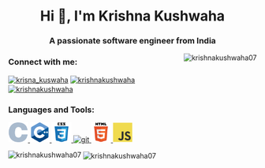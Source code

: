 <h1 align="center">Hi 👋, I'm Krishna Kushwaha</h1>
<h3 align="center">A passionate software engineer from India</h3>
<img src="https://miro.medium.com/v2/resize:fit:1272/1*ZSVmWGcc1weENb0ShawWxw.gif" alt="krishnakushwaha07" align="right" height="200"/>

<h3 align="left">Connect with me:</h3>
<p align="left">
<a href="https://twitter.com/krisna_kuswaha" target="blank"><img align="center" src="https://raw.githubusercontent.com/rahuldkjain/github-profile-readme-generator/master/src/images/icons/Social/twitter.svg" alt="krisna_kuswaha" height="30" width="40" /></a>
<a href="https://linkedin.com/in/krishnakushwaha" target="blank"><img align="center" src="https://raw.githubusercontent.com/rahuldkjain/github-profile-readme-generator/master/src/images/icons/Social/linked-in-alt.svg" alt="krishnakushwaha" height="30" width="40" /></a>
<a href="https://www.leetcode.com/krishnakushwaha" target="blank"><img align="center" src="https://raw.githubusercontent.com/rahuldkjain/github-profile-readme-generator/master/src/images/icons/Social/leet-code.svg" alt="krishnakushwaha" height="30" width="40" /></a>
</p>

<h3 align="left">Languages and Tools:</h3>
<p align="left"> <a href="https://www.cprogramming.com/" target="_blank" rel="noreferrer"> <img src="https://raw.githubusercontent.com/devicons/devicon/master/icons/c/c-original.svg" alt="c" width="40" height="40"/> </a> <a href="https://www.w3schools.com/cpp/" target="_blank" rel="noreferrer"> <img src="https://raw.githubusercontent.com/devicons/devicon/master/icons/cplusplus/cplusplus-original.svg" alt="cplusplus" width="40" height="40"/> </a> <a href="https://www.w3schools.com/css/" target="_blank" rel="noreferrer"> <img src="https://raw.githubusercontent.com/devicons/devicon/master/icons/css3/css3-original-wordmark.svg" alt="css3" width="40" height="40"/> </a> <a href="https://git-scm.com/" target="_blank" rel="noreferrer"> <img src="https://www.vectorlogo.zone/logos/git-scm/git-scm-icon.svg" alt="git" width="40" height="40"/> </a> <a href="https://www.w3.org/html/" target="_blank" rel="noreferrer"> <img src="https://raw.githubusercontent.com/devicons/devicon/master/icons/html5/html5-original-wordmark.svg" alt="html5" width="40" height="40"/> </a> <a href="https://developer.mozilla.org/en-US/docs/Web/JavaScript" target="_blank" rel="noreferrer"> <img src="https://raw.githubusercontent.com/devicons/devicon/master/icons/javascript/javascript-original.svg" alt="javascript" width="40" height="40"/> </a> </p>

<p><img align="left" src="https://github-readme-stats.vercel.app/api/top-langs?username=krishnakushwaha07&show_icons=true&locale=en&layout=compact" alt="krishnakushwaha07" /></p>

<p>&nbsp;<img align="center" src="https://github-readme-stats.vercel.app/api?username=krishnakushwaha07&show_icons=true&locale=en" alt="krishnakushwaha07" /></p>


